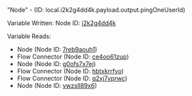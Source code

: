 "Node" - (ID: local.i2k2g4dd4k.payload.output.pingOneUserId)

Variable Written:
Node ID: [i2k2g4dd4k](../nodes/i2k2g4dd4k.md)

Variable Reads:
* Node (Node ID: [7reb9aouh1](../nodes/7reb9aouh1.md))
* Flow Connector (Node ID: [ce4oo61zup](../nodes/ce4oo61zup.md))
* Node (Node ID: [g0ofs7x7ej](../nodes/g0ofs7x7ej.md))
* Flow Connector (Node ID: [hbtxkrrfyo](../nodes/hbtxkrrfyo.md))
* Flow Connector (Node ID: [q2xj7vprwc](../nodes/q2xj7vprwc.md))
* Node (Node ID: [vwzsll89x6](../nodes/vwzsll89x6.md))
